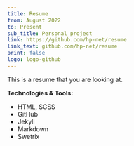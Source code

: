 ```yaml
---
title: Resume
from: August 2022
to: Present
sub_title: Personal project
link: https://github.com/hp-net/resume
link_text: github.com/hp-net/resume
print: false
logo: logo-github
---
```


This is a resume that you are looking at.

**Technologies & Tools:**

- HTML, SCSS
- GitHub
- Jekyll
- Markdown
- Swetrix 
